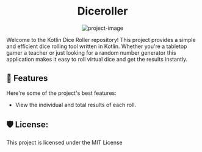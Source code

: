 <h1 align="center" id="title">Diceroller</h1>

<p align="center"><img src="https://socialify.git.ci/gauravdaultani/Diceroller/image?language=1&amp;name=1&amp;owner=1&amp;pattern=Brick%20Wall&amp;theme=Dark" alt="project-image"></p>

<p id="description">Welcome to the Kotlin Dice Roller repository! This project provides a simple and efficient dice rolling tool written in Kotlin. Whether you're a tabletop gamer a teacher or just looking for a random number generator this application makes it easy to roll virtual dice and get the results instantly.</p>

  
  
<h2>🧐 Features</h2>

Here're some of the project's best features:

*   View the individual and total results of each roll.

<h2>🛡️ License:</h2>

This project is licensed under the MIT License
